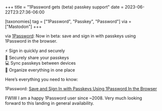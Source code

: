 +++
title = "1Password gets (beta) passkey support"
date = 2023-06-22T23:27:36-06:00

[taxonomies]
tag = ["1Password", "Passkey", "Password"]
via = ["Mastodon"]
+++

via [1Password](https://1password.social/@1password/110588111505014801): Now in beta: save and sign in with passkeys using 1Password in the browser.

<!-- more -->

⚡ Sign in quickly and securely<br />🔗 Securely share your passkeys<br />💻 Sync passkeys between devices<br />📂 Organize everything in one place

Here’s everything you need to know:

1Password: [Save and Sign In with Passkeys Using 1Password In the Browser](https://blog.1password.com/save-sign-in-passkeys-1password/)

FWIW I am a happy 1Password user since ~2008. Very much looking forward to this landing in general availability.
